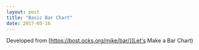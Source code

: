 ```yaml
---
layout: post
title: "Basic Bar Chart"
date: 2017-05-16
---
```


Developed from [https://bost.ocks.org/mike/bar/](Let's Make a Bar Chart)

<style>

	/*#example div {
	  font: 10px sans-serif;
	  background-color: steelblue;
	  text-align: right;
	  padding: 3px;
	  margin: 1px;
	  color: white;
	}*/

	#example rect {
	  fill: steelblue;
	}

	#example text {
	  fill: white;
	  font: 10px sans-serif;
	  text-anchor: end;
	}

</style>

<script src="https://d3js.org/d3.v3.min.js" charset="utf-8">
	
</script>

<!-- <div id="example"></div> -->

<svg id="example"></svg>

<script src="https://ajander.github.io/js/first-viz-code.js">
</script>

<!-- <script>
// define input data
var data = [4, 8, 15, 16, 23, 42];

// Part I: Using just regular html elements

var x = d3.scale.linear()
	.domain([0, d3.max(data)])
	.range([0, 420]);

d3.select('#example')
  .selectAll('div')
    .data(data)
  .enter().append('div')
  	.style('width', function(d) { return x(d) + 'px'; })
  	.text(function(d) { return d; });
</script>
 -->
